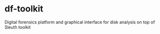 # df-toolkit
Digital forensics platform and graphical interface for disk analysis on top of Sleuth toolkit
